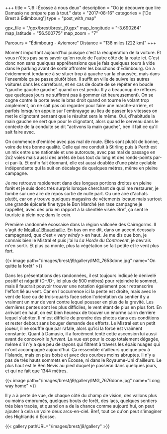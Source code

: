 +++
title = "J9 : Écosse à nous deux"
description = "Où je découvre que lire Damasio ne prépare pas à tout."
date = "2017-08-16"
categories = ['De Brest à Édimbourg']
type = "post_with_map"

gpx_file = "/gpx/brest/brest_j9.gpx"
map_longitude = "-3.690264"
map_latitude = "56.500775"
map_zoom = "7"

Parcours = "Édimbourg - Aviemore"
Distance = "138 miles (222 km)"
+++


Moment important aujourd'hui puisque c'est la récupération de la voiture. Et vous n'êtes pas sans savoir qu'on roule de l'autre côté de la route ici.
C'est donc non sans quelques appréhensions que je fais quelques tours à vide dans le parking avant de sortir affronter les bouchons d'Édimbourg. On a évidemment tendance à se situer trop à gauche sur la chaussée, mais dans l'ensemble ça se passe plutôt bien. Il suffit en ville de suivre les autres voitures dans les carrefours, et en cas de doute de se répéter en boucle "gauche gauche gauche" quand on est perdu. Il y a beaucoup de réflexes que quelques jours ne suffiront pas à gommer (et heureusement). On se cogne contre la porte avec le bras droit quand on tourne le volant trop amplement, on ne sait pas où regarder pour faire une marche-arrière, et parfois lorsqu'on appuie sur l'embrayage au lieu de passer les vitesses on met le clignotant pensant que le résultat sera le même. Oui, d'habitude la main gauche ne sert que pour le clignotant, alors quand le cerveau dans le contexte de la conduite se dit "activons la main gauche", ben il fait ce qu'il sait faire avec.

On commence d'emblée avec pas mal de route. Elles sont plutôt de bonne, voire de très bonne qualité. Celle qui me conduit à Stirling puis à Perth est un mix entre une nationale et une autoroute, avec pas mal de passage en 2x2 voies mais aussi des arrêts de bus tout du long et des ronds-points par-ci par-là. Et enfin fait étonnant, elle est aussi doublée d'une piste cyclable indépendante qui la suit en décalage de quelques mètres, même en pleine campagne.

Je me retrouve rapidement dans des longues portions droites en pleine forêt et je suis donc très surpris lorsque cherchant de quoi me restaurer, je tombe sur une aire de repos sortie de nulle part. Ou une aire d'achats plutôt, car on y trouve quelques magasins de vêtements locaux mais surtout une grande épicerie fine type le Bon Marché (en rase campagne je rappelle), avec des prix en rapport à la clientèle visée. Bref, ça sent le touriste à plein nez dans le coin.

Première randonnée écossaise dans la région vallonée des Cairngorms. Il s'agit de [Meall a' Bhuachaille](https://www.walkhighlands.co.uk/cairngorms/meallabhuachaille.shtml). En bas on me dit, dans un accent écossais campagnard, que c'est &laquo; *very windy* &raquo; en haut. Je me dis que bon, je connais bien le Mistral et puis j'ai lu *La Horde du Contrevent*, je devrais m'en sortir. Et plus ça monte, plus la végétation se fait petite et le vent plus fort.

{{< image path="/images/brest/j9/gallery/IMG_7653done.jpg" name="On quitte la forêt" >}}

Dans les présentations des randonnées, il est toujours indiqué le dénivelé positif et négatif (D+/D-, ici plus de 500 mètres) pour rejoindre le sommet, mais il faudrait pouvoir trouver une notation également pour retranscrire l'effort lié au vent. Car en l'occurrence ici la pente est droite, mais avec le vent de face ou de trois-quarts face selon l'orientation du sentier il y a vraiment un mur de vent contre lequel pousser en plus de la gravité. Les dernières pentes sont les plus difficiles, le vent étant de plus en plus fort. En arrivant en haut, on est bien heureux de trouver un énorme cairn derrière lequel s'abriter. Il m'est difficile de prendre des photos dans ces conditions et rester debout sans bouger demande des efforts. Le Mistral est un petit joueur, il ne souffle que par rafale, alors qu'ici la force est vraiment constante. Quant à Damasio, il a forcément tenté cette ascension lui aussi avant de concevoir le *furvent*.
La vue est pour le coup totalement dégagée, même s'il n'y a que peu de rayons qui filtrent à travers les épais nuages qui m'ont accompagné aujourd'hui. Ça ressemble d'ailleurs quelque peu à l'Islande, mais en plus boisé et avec des courbes moins abruptes. Il n'y a pas de très hauts sommets en Écosse, ni dans le Royaume-Uni d'ailleurs. Le plus haut est le Ben Nevis au pied duquel je passerai dans quelques jours, et qui ne fait que 1344 mètres.

{{< image path="/images/brest/j9/gallery/IMG_7676done.jpg" name="Long way home" >}}

Il y a à perte de vue, de chaque côté du champ de vision, des vallons plus ou moins embrumés, quelques bouts de forêt, des lacs, quelques sentiers très bien tracés, et quand on a de la chance comme aujourd'hui, on peut ajouter à cela un voire deux arcs-en-ciel. Bref, tout ce qu'on peut s'imaginer des Highlands d'Écosse.




{{< gallery pathURL="/images/brest/j9/gallery" >}}
